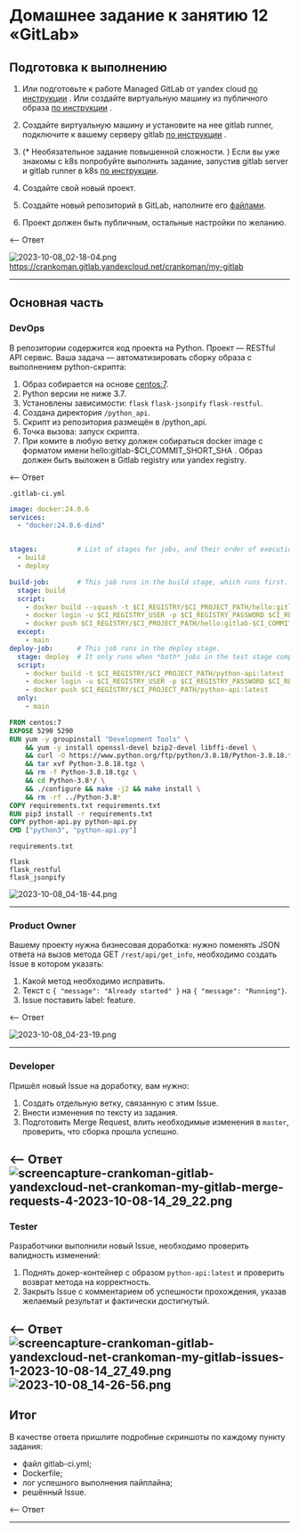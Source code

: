# Домашнее задание к занятию 12 «GitLab»

## Подготовка к выполнению


1. Или подготовьте к работе Managed GitLab от yandex cloud [по инструкции](https://cloud.yandex.ru/docs/managed-gitlab/operations/instance/instance-create) .
Или создайте виртуальную машину из публичного образа [по инструкции](https://cloud.yandex.ru/marketplace/products/yc/gitlab ) .
2. Создайте виртуальную машину и установите на нее gitlab runner, подключите к вашему серверу gitlab  [по инструкции](https://docs.gitlab.com/runner/install/linux-repository.html) .

3. (* Необязательное задание повышенной сложности. )  Если вы уже знакомы с k8s попробуйте выполнить задание, запустив gitlab server и gitlab runner в k8s  [по инструкции](https://cloud.yandex.ru/docs/tutorials/infrastructure-management/gitlab-containers). 

4. Создайте свой новый проект.
5. Создайте новый репозиторий в GitLab, наполните его [файлами](./repository).
6. Проект должен быть публичным, остальные настройки по желанию.

<-- Ответ

![2023-10-08_02-18-04.png](img%2F2023-10-08_02-18-04.png)
https://crankoman.gitlab.yandexcloud.net/crankoman/my-gitlab

---

## Основная часть

### DevOps

В репозитории содержится код проекта на Python. Проект — RESTful API сервис. 
Ваша задача — автоматизировать сборку образа с выполнением python-скрипта:

1. Образ собирается на основе [centos:7](https://hub.docker.com/_/centos?tab=tags&page=1&ordering=last_updated).
2. Python версии не ниже 3.7.
3. Установлены зависимости: `flask` `flask-jsonpify` `flask-restful`.
4. Создана директория `/python_api`.
5. Скрипт из репозитория размещён в /python_api.
6. Точка вызова: запуск скрипта.
7. При комите в любую ветку должен собираться docker image с форматом имени hello:gitlab-$CI_COMMIT_SHORT_SHA . Образ должен быть выложен в Gitlab registry или yandex registry.   

<-- Ответ

`.gitlab-ci.yml`
```yaml
image: docker:24.0.6
services:
  - "docker:24.0.6-dind"


stages:          # List of stages for jobs, and their order of execution
  - build
  - deploy

build-job:       # This job runs in the build stage, which runs first.
  stage: build
  script:
    - docker build --squash -t $CI_REGISTRY/$CI_PROJECT_PATH/hello:gitlab-$CI_COMMIT_SHORT_SHA .
    - docker login -u $CI_REGISTRY_USER -p $CI_REGISTRY_PASSWORD $CI_REGISTRY
    - docker push $CI_REGISTRY/$CI_PROJECT_PATH/hello:gitlab-$CI_COMMIT_SHORT_SHA
  except:
    - main
deploy-job:      # This job runs in the deploy stage.
  stage: deploy  # It only runs when *both* jobs in the test stage complete successfully.
  script:
    - docker build -t $CI_REGISTRY/$CI_PROJECT_PATH/python-api:latest .
    - docker login -u $CI_REGISTRY_USER -p $CI_REGISTRY_PASSWORD $CI_REGISTRY
    - docker push $CI_REGISTRY/$CI_PROJECT_PATH/python-api:latest
  only:
    - main
```

```dockerfile
FROM centos:7
EXPOSE 5290 5290
RUN yum -y groupinstall "Development Tools" \
    && yum -y install openssl-devel bzip2-devel libffi-devel \
    && curl -O https://www.python.org/ftp/python/3.8.18/Python-3.8.18.tgz \
    && tar xvf Python-3.8.18.tgz \
    && rm -f Python-3.8.18.tgz \
    && cd Python-3.8*/ \
    && ./configure && make -j2 && make install \
    && rm -rf ../Python-3.8*
COPY requirements.txt requirements.txt
RUN pip3 install -r requirements.txt
COPY python-api.py python-api.py
CMD ["python3", "python-api.py"]
```

`requirements.txt`
```text
flask
flask_restful
flask_jsonpify
```

![2023-10-08_04-18-44.png](img%2F2023-10-08_04-18-44.png)

---

### Product Owner

Вашему проекту нужна бизнесовая доработка: 
нужно поменять JSON ответа на вызов метода GET `/rest/api/get_info`, 
необходимо создать Issue в котором указать:

1. Какой метод необходимо исправить.
2. Текст с `{ "message": "Already started" }` на `{ "message": "Running"}`.
3. Issue поставить label: feature.


<-- Ответ

![2023-10-08_04-23-19.png](img%2F2023-10-08_04-23-19.png)

---

### Developer

Пришёл новый Issue на доработку, вам нужно:

1. Создать отдельную ветку, связанную с этим Issue.
2. Внести изменения по тексту из задания.
3. Подготовить Merge Request, влить необходимые изменения в `master`, проверить, что сборка прошла успешно.

<-- Ответ
![screencapture-crankoman-gitlab-yandexcloud-net-crankoman-my-gitlab-merge-requests-4-2023-10-08-14_29_22.png](img%2Fscreencapture-crankoman-gitlab-yandexcloud-net-crankoman-my-gitlab-merge-requests-4-2023-10-08-14_29_22.png)
---

### Tester

Разработчики выполнили новый Issue, необходимо проверить валидность изменений:

1. Поднять докер-контейнер с образом `python-api:latest` и проверить возврат метода на корректность.
2. Закрыть Issue с комментарием об успешности прохождения, указав желаемый результат и фактически достигнутый.

<-- Ответ
![screencapture-crankoman-gitlab-yandexcloud-net-crankoman-my-gitlab-issues-1-2023-10-08-14_27_49.png](img%2Fscreencapture-crankoman-gitlab-yandexcloud-net-crankoman-my-gitlab-issues-1-2023-10-08-14_27_49.png)
![2023-10-08_14-26-56.png](img%2F2023-10-08_14-26-56.png)
---

## Итог

В качестве ответа пришлите подробные скриншоты по каждому пункту задания:

- файл gitlab-ci.yml;
- Dockerfile; 
- лог успешного выполнения пайплайна;
- решённый Issue.

<-- Ответ



---